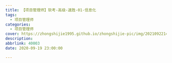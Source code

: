 ```yaml
---
title: 【项目管理师】软考-高级-速胜-01-信息化
tags:
  - 项目管理师
categories:
  - 项目管理师
cover: https://zhongshijie1995.github.io/zhongshijie-pic/img/20210922143001.jpg
description: 
abbrlink: 40003
date: 2020-09-19 23:00:00

---
```



